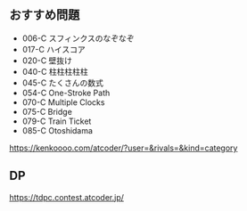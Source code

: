 ## おすすめ問題

* 006-C スフィンクスのなぞなぞ
* 017-C ハイスコア
* 020-C 壁抜け
* 040-C 柱柱柱柱柱
* 045-C たくさんの数式
* 054-C One-Stroke Path
* 070-C Multiple Clocks
* 075-C Bridge
* 079-C Train Ticket
* 085-C Otoshidama

https://kenkoooo.com/atcoder/?user=&rivals=&kind=category

## DP

https://tdpc.contest.atcoder.jp/